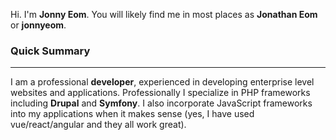 Hi. I'm **Jonny Eom**. You will likely find me in most places as **Jonathan Eom** or **jonnyeom**.

### Quick Summary
___
I am a professional **developer**, experienced in developing enterprise level 
websites and applications. Professionally I specialize in PHP frameworks 
including **Drupal** and **Symfony**. I also incorporate JavaScript frameworks into my applications when it makes sense (yes, I have used vue/react/angular and they all work great).

<br>
<br>
